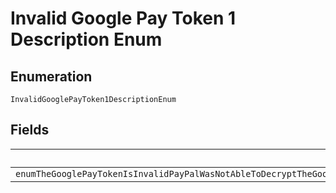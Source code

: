 
# Invalid Google Pay Token 1 Description Enum

## Enumeration

`InvalidGooglePayToken1DescriptionEnum`

## Fields

| Name |
|  --- |
| `enumTheGooglePayTokenIsInvalidPayPalWasNotAbleToDecryptTheGooglepayTokenOrPayPalWasNotAbleToFindTheNecessaryDataInTheTokenAfterDecryption` |

